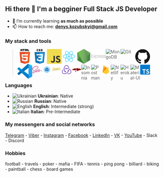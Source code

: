 ## Hi there 👋 I'm a begginer Full Stack JS Developer

- 🌱 I’m currently learning **as much as possible**
- 📫 How to reach me: **denys.kozubskyi@gmail.com**
<!-- - 🔭 I’m currently working on ... -->

<!-- - 👯 I’m looking to collaborate on ...
- 🤔 I’m looking for help with ...
- 💬 Ask me about ... -->

<!-- - 😄 Pronouns: ...
- ⚡ Fun fact: ... -->

### My stack and tools

> <img align="left" alt="HTML5" title="HTML5" width="48px" src="https://raw.githubusercontent.com/github/explore/80688e429a7d4ef2fca1e82350fe8e3517d3494d/topics/html/html.png" />
> <img align="left" alt="CSS3" title="CSS3" width="48px" src="https://raw.githubusercontent.com/github/explore/80688e429a7d4ef2fca1e82350fe8e3517d3494d/topics/css/css.png" />
> <img align="left" alt="JavaScript" title="JavaScript" width="48px" src="https://raw.githubusercontent.com/github/explore/80688e429a7d4ef2fca1e82350fe8e3517d3494d/topics/javascript/javascript.png" />
> <img align="left" alt="React" title="React" width="48px" src="https://raw.githubusercontent.com/github/explore/80688e429a7d4ef2fca1e82350fe8e3517d3494d/topics/react/react.png" />
> <img align="left" alt="Node.js" title="Node.js" width="48px" src="https://raw.githubusercontent.com/github/explore/80688e429a7d4ef2fca1e82350fe8e3517d3494d/topics/nodejs/nodejs.png" />
> <img align="left" alt="Express" title="Express" width="48px" src="https://raw.githubusercontent.com/github/explore/80688e429a7d4ef2fca1e82350fe8e3517d3494d/topics/express/express.png" />
> <img align="left" alt="MongoDB" title="MongoDB" width="48px" src="https://cdn.icon-icons.com/icons2/2415/PNG/512/mongodb_original_wordmark_logo_icon_146425.png" />
> <img align="left" alt="Git" title="Git" width="48px" src="https://git-scm.com/images/logos/downloads/Git-Icon-1788C.png" />
> <img align="left" alt="GitHub" title="GitHub" width="48px" src="https://raw.githubusercontent.com/github/explore/78df643247d429f6cc873026c0622819ad797942/topics/github/github.png" />
> <img align="left" alt="Visual Studio Code" title="Visual Studio Code" width="48px" src="https://raw.githubusercontent.com/github/explore/80688e429a7d4ef2fca1e82350fe8e3517d3494d/topics/visual-studio-code/visual-studio-code.png" />
> <br/><br/><br/>
> <img align="left" alt="Sass" title="Sass" width="32px" src="https://raw.githubusercontent.com/github/explore/80688e429a7d4ef2fca1e82350fe8e3517d3494d/topics/sass/sass.png" />
> <img align="left" alt="Webpack" title="Webpack" width="32px" src="https://raw.githubusercontent.com/github/explore/80688e429a7d4ef2fca1e82350fe8e3517d3494d/topics/webpack/webpack.png" />
> <img align="left" alt="Babel" title="Babel" width="32px" src="https://raw.githubusercontent.com/github/explore/80688e429a7d4ef2fca1e82350fe8e3517d3494d/topics/babel/babel.png" />
> <img align="left" alt="Redux" title="Redux" width="32px" src="https://raw.githubusercontent.com/github/explore/80688e429a7d4ef2fca1e82350fe8e3517d3494d/topics/redux/redux.png" />
> <img align="left" alt="Mongoose" title="Mongoose" width="32px" src="https://raw.githubusercontent.com/github/explore/80688e429a7d4ef2fca1e82350fe8e3517d3494d/topics/mongoose/mongoose.png" />
> <img align="left" alt="Insomnia" title="Insomnia" width="32px" src="https://seeklogo.com/images/I/insomnia-logo-A35E09EB19-seeklogo.com.png" />
> <img align="left" alt="Postman" title="Postman" width="32px" src="https://res.cloudinary.com/postman/image/upload/t_team_logo/v1629869194/team/2893aede23f01bfcbd2319326bc96a6ed0524eba759745ed6d73405a3a8b67a8" />
> <img align="left" alt="Firebase" title="Firebase" width="32px" src="https://raw.githubusercontent.com/github/explore/80688e429a7d4ef2fca1e82350fe8e3517d3494d/topics/firebase/firebase.png" />
> <img align="left" alt="Netlify" title="Netlify" width="32px" src="https://seeklogo.com/images/N/netlify-logo-758722CDF4-seeklogo.com.png" />
> <img align="left" alt="Heroku" title="Heroku" width="32px" src="https://www.svgrepo.com/show/353869/heroku-icon.svg" />
> <img align="left" alt="Material-UI" title="Material-UI" width="32px" src="https://img.icons8.com/color/12x/material-ui.png" />
> <img align="left" alt="TypeScript" title="TypeScript" width="32px" src="https://raw.githubusercontent.com/github/explore/80688e429a7d4ef2fca1e82350fe8e3517d3494d/topics/typescript/typescript.png" />
> <br/><br/>

<!-- > <img align="left" alt="Prettier" title="Prettier" width="32px" src="https://seeklogo.com/images/P/prettier-logo-D5C5197E37-seeklogo.com.png" /> -->
<!-- > <img align="left" alt="Axios" title="Axios" width="32px" src="https://user-images.githubusercontent.com/8939680/57233882-20344080-6fe5-11e9-9086-d20a955bed59.png" /> -->
<!-- > <img align="left" alt="npm" title="npm" width="32px" src="https://raw.githubusercontent.com/github/explore/80688e429a7d4ef2fca1e82350fe8e3517d3494d/topics/npm/npm.png" /> -->
<!-- > <img align="left" alt="Yarn" title="Yarn" width="32px" src="https://raw.githubusercontent.com/github/explore/bf101b8b748365dbfccbb8ef4a1cf6832795830e/topics/yarn/yarn.png" /> -->
<!-- > <img align="left" alt="Figma" title="Figma" width="32px" src="https://encrypted-tbn0.gstatic.com/images?q=tbn:ANd9GcQWk-5fWujx55QDIxsgSBTUR4H6zaU7-h1vr_LvKn5N5yvokV01OoSzgbv0Z-MUO9cYUkA&usqp=CAU" /> -->

### Languages

- <img src="https://cdn.britannica.com/14/4814-050-12EFD9D1/Flag-Ukraine.jpg" alt="Ukrainian" title="Ukrainian" width="18px" height="12px" /> **Ukrainian**: Native
- <img src="https://upload.wikimedia.org/wikipedia/commons/5/52/Blue_and_White_flag.svg" alt="Russian" title="Russian" width="18px" height="12px" /> **Russian**: Native
- <img src="https://upload.wikimedia.org/wikipedia/en/thumb/a/ae/Flag_of_the_United_Kingdom.svg/2880px-Flag_of_the_United_Kingdom.svg.png" alt="English" title="English" width="18px" height="12px" /> **English**: Intermediate (strong)
- <img src="https://upload.wikimedia.org/wikipedia/en/thumb/0/03/Flag_of_Italy.svg/1599px-Flag_of_Italy.svg.png?20111003040337" alt="Italian" title="Italian" width="18px" height="12px" /> **Italian**: Pre-Intermediate

<!-- ### Portfolio

in process... -->

### My messengers and social networks

[Telegram](https://t.me/kozubskyi 't.me/kozubskyi') -
[Viber](https://viber.click/380991050088 'viber.click/380991050088') -
[Instagram](https://instagram.com/k0zubskyi 'instagram.com/k0zubskyi') -
[Facebook](https://www.facebook.com/k0zubskyi 'facebook.com/k0zubskyi') -
[LinkedIn](https://www.linkedin.com/in/denys-kozubskyi-079162209 'linkedin.com/in/denys-kozubskyi-079162209') -
[VK](https://www.vk.com/denys.kozubskyi 'vk.com/denys.kozubskyi') -
[YouTube](https://www.youtube.com/channel/UC1LJkISE-QnmOiSTk3TImPg 'YouTube') - Slack - Discord

### Hobbies

football - travels - poker - mafia - FIFA - tennis - ping pong - billiard - biking - paintball - chess - board games

